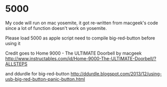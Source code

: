 # 5000

My code will run on mac yosemite, it got re-written from macgeek's code since a lot of function doesn't work on yosemite.

Please load 5000 as apple script 
need to compile big-red-button before using it

Credit goes to Home 9000 - The ULTIMATE Doorbell by macgeek 
http://www.instructables.com/id/Home-9000-The-ULTIMATE-Doorbell/?ALLSTEPS

and ddurdle for big-red-button
http://ddurdle.blogspot.com/2013/12/using-usb-big-red-button-panic-button.html
